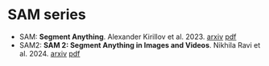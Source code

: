 
# SAM series

- SAM: **Segment Anything**. Alexander Kirillov et al. 2023. [arxiv](https://arxiv.org/abs/2304.02643) [pdf](pdfs/SAM_Alexander_Kirillov_et_al_2304.02643.pdf)
- SAM2: **SAM 2: Segment Anything in Images and Videos**. Nikhila Ravi et al. 2024. [arxiv](https://arxiv.org/abs/2408.00714) [pdf](pdfs/SAM2_Nikhila_Ravi_et_al_2408.00714.pdf)
